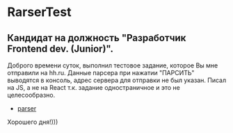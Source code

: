 # RarserTest 
## Кандидат на должность "Разработчик Frontend dev. (Junior)".
Доброго времени суток, выполнил тестовое задание, которое Вы мне отправили на hh.ru.
Данные парсера при нажатии "ПАРСИТЬ" выводятся в консоль, адрес сервера для отправки
не был указан.
Писал на JS, а не на React т.к. задание одностраничное и это не целесообразно.

- [parser](https://kiritpro.github.io/parserTest/)

Хорошего дня!)))
